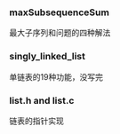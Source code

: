 ### maxSubsequenceSum

最大子序列和问题的四种解法

### singly_linked_list

单链表的19种功能，没写完

### list.h and list.c

链表的指针实现